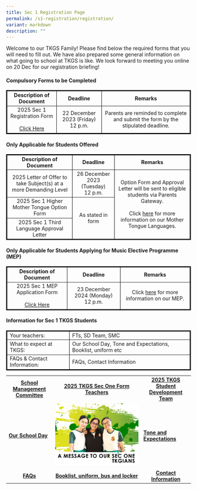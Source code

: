 ```yaml
---
title: Sec 1 Registration Page
permalink: /s1-registration/registration/
variant: markdown
description: ""
---
```

Welcome to our TKGS Family! Please find below the required forms that you will need to fill out. We have also prepared some general information on what going to school at TKGS is like. We look forward to meeting you online on 20 Dec for our registration briefing!

<h4>Compulsory Forms to be Completed</h4>
<table border="1" style="border-collapse: collapse; width: 100%; border: 2px solid black;">
    <tbody>
        <tr>
            <td style="font-weight: bold; text-align: center;">Description of Document</td>
            <td style="font-weight: bold; text-align: center;">Deadline</td>
            <td style="font-weight: bold; text-align: center;">Remarks</td>
        </tr>
        <tr>
            <td style="text-align: center; vertical-align: middle;">2025 Sec 1 Registration Form<br><br><a href="https://form.gov.sg/651e44370441430012b6fb6f" target="_blank" rel="noopener">Click Here</a></td>
            <td style="text-align: center; vertical-align: middle;">22 December 2023 (Friday)<br>12 p.m.</td>
            <td rowspan="3" style="text-align: center; vertical-align: middle;">Parents are reminded to complete and submit the form by the stipulated deadline.</td>
        </tr>
    </tbody>
</table>

<h4>Only Applicable for Students Offered</h4>
<table border="1" style="border-collapse: collapse; width: 100%; border: 2px solid black;">
    <tbody>
        <tr>
            <td style="font-weight: bold; text-align: center;">Description of Document</td>
            <td style="font-weight: bold; text-align: center;">Deadline</td>
            <td style="font-weight: bold; text-align: center;">Remarks</td>
        </tr>
        <tr>
            <td style="text-align: center; vertical-align: middle;">2025 Letter of Offer to take Subject(s) 
at a more Demanding Level </td>
            <td style="text-align: center; vertical-align: middle;">26 December 2023 (Tuesday)<br>12 p.m.</td>
            <td rowspan="3" style="text-align: center; vertical-align: middle;">Option Form and Approval Letter will be sent to eligible students via Parents Gateway.<br><br>Click <a href="https://drive.google.com/file/d/1lPdDZiv9tV-ymluZv2Xjv4op2V3yHzY_/view?usp=sharing" target="_blank" rel="noopener">here</a> for more information on our Mother Tongue Languages.</td>
        </tr>
        <tr>
            <td style="text-align: center; vertical-align: middle;">2025 Sec 1 Higher Mother Tongue Option Form</td>
					<td rowspan="2" style="text-align: center; vertical-align: middle;">As stated in form</td>
			</tr>
			<tr>
            <td style="text-align: center; vertical-align: middle;"> 2025 Sec 1 Third Language Approval Letter</td>
        </tr>
    </tbody>
</table>

<h4>Only Applicable for Students Applying for Music Elective Programme (MEP)</h4>
<table border="1" style="border-collapse: collapse; width: 100%; border: 2px solid black;">
    <tbody>
        <tr>
            <td style="font-weight: bold; text-align: center;">Description of Document</td>
            <td style="font-weight: bold; text-align: center;">Deadline</td>
            <td style="font-weight: bold; text-align: center;">Remarks</td>
        </tr>
        <tr>
            <td style="text-align: center; vertical-align: middle;">2025 Sec 1 MEP Application Form<br><br><a href="https://drive.google.com/file/d/1Yx371pnowsqdHTE6iyfHcWwn643FSlOm/view?usp=sharing" target="_blank" rel="noopener">Click Here</a></td>
            <td style="text-align: center; vertical-align: middle;">23 December 2024 (Monday) <br>12 p.m.</td>
            <td style="text-align: center; vertical-align: middle;">Click <a href="https://drive.google.com/file/d/1lrWj9SGaqvXPSLrDTGxhvn8lwWgBr5-u/view?usp=sharing" target="_blank" rel="noopener">here</a> for more information on our MEP.</td>
        </tr>
    </tbody>
</table>
<h4>Information for Sec 1 TKGS Students </h4>
<table border="1" style="border-collapse: collapse; width: 100%; border: 2px solid black;">
	<tbody>
		<tr>
			<td>Your teachers: </td>
			<td>FTs, SD Team, SMC </td>
		</tr>
		<tr>
			<td>What to expect at TKGS: </td>
			<td>Our School Day, Tone and Expectations, Booklist, uniform etc </td>
		</tr>
		<tr>
			<td>FAQs &amp; Contact Information: </td>
			<td>FAQs, Contact Information </td>
		</tr>
	</tbody>
</table>

<table>
<tbody>
<tr>
<td style="text-align: center;"><a href="https://drive.google.com/file/d/1a9BS3cHTObu_yzPJuF81_y_a4aBPjgUu/view?usp=sharing" target="_blank" rel="noopener"><strong>School Management Committee</strong></a></td>
<td style="text-align: center;"><a href="https://drive.google.com/file/d/10PpkMgBXvNrYXh06X4EJEg65bxCiIffc/view?usp=sharing" target="_blank" rel="noopener"><strong>2025 TKGS Sec One Form Teachers</strong></a></td>
<td style="text-align: center;"><a href="https://drive.google.com/file/d/1TmPwa5mDSrZs_1GR2NtftPvZAOgPOlAe/view?usp=sharing" target="_blank" rel="noopener"><strong>2025 TKGS Student Development Team</strong></a></td>
</tr>
<tr>
<td style="vertical-align: middle;"><a href="https://drive.google.com/file/d/1wGSJJV8t9qsFgG0B4PFCr3VZJ73I5J5k/view?usp=drive_link" target="_blank" rel="noopener"><strong>Our School Day</strong></a></td>
<td style="vertical-align: middle;"><a href="https://drive.google.com/file/d/1zavr-oNUcbLYTMBWJ3DOApw4xIvvbByR/view?usp=sharing" target="_blank" rel="noopener"><img src="/images/sec1.jpg"></a></td>
<td style="vertical-align: middle;"><a href="https://drive.google.com/file/d/1nlZD4cDrYWnrPmmCdUXEmMZCXkkcNPu7/view?usp=sharing" target="_blank" rel="noopener"><strong>Tone and Expectations</strong></a></td>
</tr>
<tr>
<td style="text-align: center;"><a href="https://drive.google.com/file/d/1hSla0notNjtOO2N50KXDo4HOBftFzoCj/view?usp=sharing" target="_blank" rel="noopener"><strong>FAQs</strong></a></td>
<td style="text-align: center;"><a href="/useful-links/booklist-uniform-bus-n-locker/" target="_blank" rel="noopener"><strong>Booklist, uniform, bus and locker</strong></a></td>
<td style="text-align: center;"><a href="/useful-links/contact-information" target="_blank" rel="noopener"><strong>Contact Information</strong></a></td>
</tr>
</tbody>
</table>
